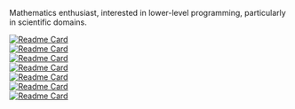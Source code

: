 Mathematics enthusiast, interested in lower-level programming, particularly in scientific domains.  

[![Readme Card](https://github-readme-stats.vercel.app/api/pin/?username=JulianSchubel&repo=c_programming_language&theme=dark#gh-dark-mode-only)](https://github.com/JulianSchubel/c_programming_language)  
[![Readme Card](https://github-readme-stats.vercel.app/api/pin/?username=JulianSchubel&repo=virtual_machines&theme=dark#gh-dark-mode-only)](https://github.com/JulianSchubel/virtual_machines)  
[![Readme Card](https://github-readme-stats.vercel.app/api/pin/?username=JulianSchubel&repo=ray_tracer&theme=dark#gh-dark-mode-only)](https://github.com/JulianSchubel/ray_tracer)  
[![Readme Card](https://github-readme-stats.vercel.app/api/pin/?username=JulianSchubel&repo=todo-app&theme=dark#gh-dark-mode-only)](https://github.com/JulianSchubel/todo-app)  
[![Readme Card](https://github-readme-stats.vercel.app/api/pin/?username=JulianSchubel&repo=notes-app&theme=dark#gh-dark-mode-only)](https://github.com/JulianSchubel/notes-app)  
[![Readme Card](https://github-readme-stats.vercel.app/api/pin/?username=JulianSchubel&repo=hangman&theme=dark#gh-dark-mode-only)](https://github.com/JulianSchubel/hangman)  
[![Readme Card](https://github-readme-stats.vercel.app/api/pin/?username=JulianSchubel&repo=hangman&theme=dark#gh-dark-mode-only)](https://github.com/JulianSchubel/hangman)
